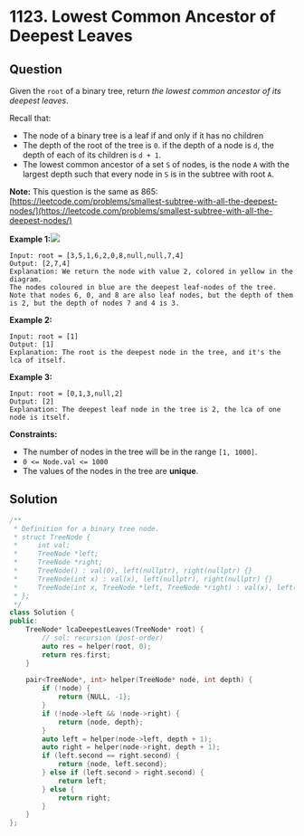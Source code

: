 # 1123. Lowest Common Ancestor of Deepest Leaves

## Question

Given the `root` of a binary tree, return _the lowest common ancestor of its deepest leaves_.

Recall that:

* The node of a binary tree is a leaf if and only if it has no children
* The depth of the root of the tree is `0`. if the depth of a node is `d`, the depth of each of its children is `d + 1`.
* The lowest common ancestor of a set `S` of nodes, is the node `A` with the largest depth such that every node in `S` is in the subtree with root `A`.

**Note:** This question is the same as 865: [https://leetcode.com/problems/smallest-subtree-with-all-the-deepest-nodes/](https://leetcode.com/problems/smallest-subtree-with-all-the-deepest-nodes/)

**Example 1:**![](https://s3-lc-upload.s3.amazonaws.com/uploads/2018/07/01/sketch1.png)

```text
Input: root = [3,5,1,6,2,0,8,null,null,7,4]
Output: [2,7,4]
Explanation: We return the node with value 2, colored in yellow in the diagram.
The nodes coloured in blue are the deepest leaf-nodes of the tree.
Note that nodes 6, 0, and 8 are also leaf nodes, but the depth of them is 2, but the depth of nodes 7 and 4 is 3.
```

**Example 2:**

```text
Input: root = [1]
Output: [1]
Explanation: The root is the deepest node in the tree, and it's the lca of itself.
```

**Example 3:**

```text
Input: root = [0,1,3,null,2]
Output: [2]
Explanation: The deepest leaf node in the tree is 2, the lca of one node is itself.
```

**Constraints:**

* The number of nodes in the tree will be in the range `[1, 1000]`.
* `0 <= Node.val <= 1000`
* The values of the nodes in the tree are **unique**.

## Solution

```cpp
/**
 * Definition for a binary tree node.
 * struct TreeNode {
 *     int val;
 *     TreeNode *left;
 *     TreeNode *right;
 *     TreeNode() : val(0), left(nullptr), right(nullptr) {}
 *     TreeNode(int x) : val(x), left(nullptr), right(nullptr) {}
 *     TreeNode(int x, TreeNode *left, TreeNode *right) : val(x), left(left), right(right) {}
 * };
 */
class Solution {
public:
    TreeNode* lcaDeepestLeaves(TreeNode* root) {
        // sol: recursion (post-order)
        auto res = helper(root, 0);
        return res.first;
    }
    
    pair<TreeNode*, int> helper(TreeNode* node, int depth) {
        if (!node) {
            return {NULL, -1};
        }
        if (!node->left && !node->right) {
            return {node, depth};
        }
        auto left = helper(node->left, depth + 1);
        auto right = helper(node->right, depth + 1);
        if (left.second == right.second) {
            return {node, left.second};
        } else if (left.second > right.second) {
            return left;
        } else {
            return right;
        }
    }
};
```


